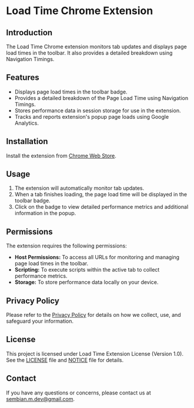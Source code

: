 # Load Time Chrome Extension

## Introduction

The Load Time Chrome extension monitors tab updates and displays page load times in the toolbar. It also provides a detailed breakdown using Navigation Timings.

## Features

- Displays page load times in the toolbar badge.
- Provides a detailed breakdown of the Page Load Time using Navigation Timings.
- Stores performance data in session storage for use in the extension.
- Tracks and reports extension's popup page loads using Google Analytics.


## Installation

Install the extension from [Chrome Web Store](https://chromewebstore.google.com/detail/page-load-time/jboepgdkcgchplagkfmgdhefadfahgda).

## Usage

1. The extension will automatically monitor tab updates.
2. When a tab finishes loading, the page load time will be displayed in the toolbar badge.
3. Click on the badge to view detailed performance metrics and additional information in the popup.

## Permissions

The extension requires the following permissions:

- **Host Permissions:** To access all URLs for monitoring and managing page load times in the toolbar.
- **Scripting:** To execute scripts within the active tab to collect performance metrics.
- **Storage:** To store performance data locally on your device.

## Privacy Policy

Please refer to the [Privacy Policy](PRIVACY.md) for details on how we collect, use, and safeguard your information.


## License

This project is licensed under Load Time Extension License (Version 1.0). See the [LICENSE](LICENSE.txt) file and [NOTICE](NOTICE.txt) file for details.

## Contact

If you have any questions or concerns, please contact us at [sembian.m.dev@gmail.com](mailto:sembian.m.dev@gmail.com).
